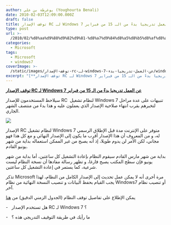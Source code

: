 ```yaml
---
author: يوغرطة بن علي (Youghourta Benali)
date: 2010-02-03T12:09:00.000Z
draft: false
title: توقف الإصدار RC لـ Windows 7 عن العمل تدريجيا بدءً من الـ 15 من فبراير
type: post
url: >-
  /2010/02/%d8%aa%d9%88%d9%82%d9%81-%d8%a7%d9%84%d8%a5%d8%b5%d8%af%d8%a7%d8%b1-rc-%d9%84%d9%80-windows-7-%d8%b9%d9%86-%d8%a7%d9%84%d8%b9%d9%85%d9%84-%d8%aa%d8%af%d8%b1%d9%8a%d8%ac%d9%8a%d8%a7-%d8%a8%d8%af%d8%a1/
categories:
  - Microsoft
tags:
  - Microsoft
  - windows7
coverImage: >-
  /static/images/توقف-الإصدار-rc-لـ-windows-7-عن-العمل-تدريجيا-بدء/windows_7_rc_shutdown.jpg
excerpt: "[**توقف الإصدار RC لـ Windows 7 عن العمل تدريجيا بدءً من الـ 15 من فبراير**](https://www.it-scoop.com/2010/02/%d8%aa%d9%88%d9%82%d9%81-%d8%a7%d9%84%d8%a5%d8%b5%d8%af%d8%a7%d8%b1-rc-%d9%84%d9%80-windows-7-%d8%b9%d9%86-%d8%a7%d9%84%d8%b9%d9%85%d9%84-%d8%aa%d8%af%d8%b1%d9%8a%d8%ac%d9%8a%d8%a7-%d8%a8%d8%af%d8%a1/)\n\nسيلاحظ المستخدمون للإصدار RC \_لنظام تشغيل Windows 7 تنبيهات على عدة مراحل لتخبرهم بقرب انتهاء صلاحية الإصدار الذي يعملون عليه و هذا بدءً من منتصف الشهر"
---
```

[**توقف الإصدار RC لـ Windows 7 عن العمل تدريجيا بدءً من الـ 15 من فبراير**](https://www.it-scoop.com/2010/02/%d8%aa%d9%88%d9%82%d9%81-%d8%a7%d9%84%d8%a5%d8%b5%d8%af%d8%a7%d8%b1-rc-%d9%84%d9%80-windows-7-%d8%b9%d9%86-%d8%a7%d9%84%d8%b9%d9%85%d9%84-%d8%aa%d8%af%d8%b1%d9%8a%d8%ac%d9%8a%d8%a7-%d8%a8%d8%af%d8%a1/)

سيلاحظ المستخدمون للإصدار RC  لنظام تشغيل Windows 7 تنبيهات على عدة مراحل لتخبرهم بقرب انتهاء صلاحية الإصدار الذي يعملون عليه و هذا بدءً من منتصف الشهر الجاري.

![](/static/images/توقف-الإصدار-rc-لـ-windows-7-عن-العمل-تدريجيا-بدء/windows\_7\_rc_shutdown.jpg)

الإصدار RC لنظام تشغيل Windows 7 متوفر على الإنترنت مدة قبل الإطلاق الرسمي له، و من المعروف أن هذا الإصدار أقرب ما يكون إلى الإصدار النهائي و مع كل هذا فهو مجاني، لكن الأمر لن يدوم طويلا، إذ أنه يصبح من غير الممكن استعماله بداية من شهر يونيو القادم.

بداية من شهر مارس القادم سيقوم النظام بإعادة التشغيل كل ساعتين، أما بداية من شهر يونيو فإن سطح المكتب يصبح فارغا، و تظهر رسالة مفادها أن نسخة النظام ليست شرعية، كما يستمر في إعادة التشغيل كل ساعتين.

تذكر Microsoft مرة أخرى أنه لا يمكن عمل تحديث إلى الإصدار الكامل من النظام، لهذا يجب القيام بحفظ البيانات و تنصيب النسخة النهائية من نظام Windows7 أو تنصيب نظام آخر.

يمكن الإطلاع على تفاصيل توقف النظام (الجدول الزمني الدقيق) من [هنا](http://support.microsoft.com/?scid=kb%3Ben-us%3B971767\&x=17\&y=13)

\-   هل تستخدم الإصدار RC لـ Windows 7 ؟

\-   ما رأيك في طريقة التوقيف التدريجي هذه ؟
